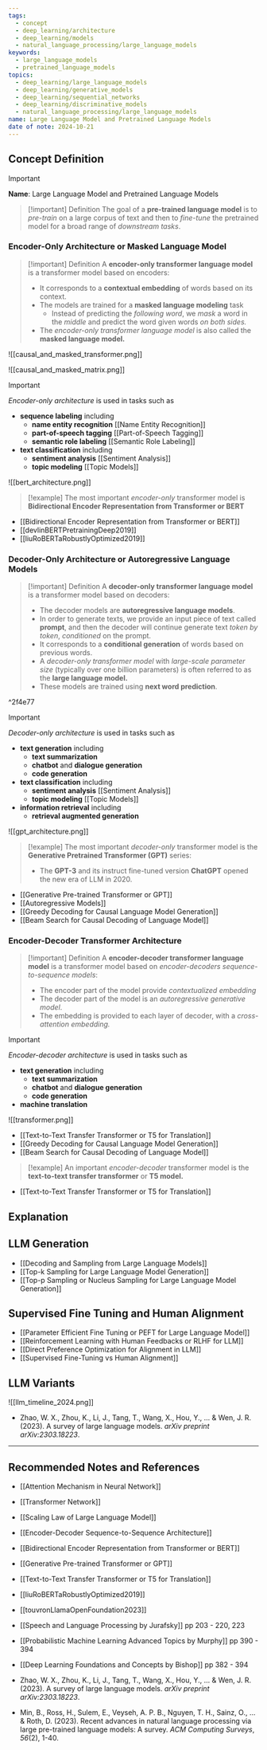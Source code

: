 ```yaml
---
tags:
  - concept
  - deep_learning/architecture
  - deep_learning/models
  - natural_language_processing/large_language_models
keywords:
  - large_language_models
  - pretrained_language_models
topics:
  - deep_learning/large_language_models
  - deep_learning/generative_models
  - deep_learning/sequential_networks
  - deep_learning/discriminative_models
  - natural_language_processing/large_language_models
name: Large Language Model and Pretrained Language Models
date of note: 2024-10-21
---
```


## Concept Definition

>[!important]
>**Name**: Large Language Model and Pretrained Language Models


>[!important] Definition
>The goal of a **pre-trained language model** is to *pre-train* on a large corpus of text and then to *fine-tune* the pretrained model for a broad range of *downstream tasks*.

### Encoder-Only Architecture or Masked Language Model

>[!important] Definition
>A **encoder-only transformer language model** is a transformer model based on encoders:
>- It corresponds to a **contextual embedding** of words based on its context.
>- The models are trained for a **masked language modeling** task
>	- Instead of predicting the *following word*, we *mask* a word in the *middle* and predict the word given words *on both sides.*
>- The *encoder-only transformer language model* is also called the **masked language model.**

![[causal_and_masked_transformer.png]]

![[causal_and_masked_matrix.png]]

>[!important]
> *Encoder-only architecture* is used in tasks such as
>- **sequence labeling** including
>	- **name entity recognition** [[Name Entity Recognition]]
>	- **part-of-speech tagging** [[Part-of-Speech Tagging]]
>	- **semantic role labeling** [[Semantic Role Labeling]]
>- **text classification** including
>	- **sentiment analysis** [[Sentiment Analysis]]
>	- **topic modeling** [[Topic Models]]

![[bert_architecture.png]]

>[!example]
>The most important *encoder-only* transformer model is **Bidirectional Encoder Representation from Transformer or BERT**

- [[Bidirectional Encoder Representation from Transformer or BERT]]
- [[devlinBERTPretrainingDeep2019]]
- [[liuRoBERTaRobustlyOptimized2019]]

### Decoder-Only Architecture or Autoregressive Language Models

>[!important] Definition
>A **decoder-only transformer language model** is a transformer model based on decoders:
>- The decoder models are **autoregressive language models**.
>- In order to generate texts, we provide an input piece of text called **prompt**, and then the decoder will continue generate text *token by token*, *conditioned* on the prompt.
>- It corresponds to a **conditional generation** of words based on previous words.
>- A *decoder-only transformer model* with *large-scale parameter size* (typically over one billion parameters) is often referred to as the **large language model.**
>- These models are trained using **next word prediction**.

^2f4e77

>[!important]
> *Decoder-only architecture* is used in tasks such as
>- **text generation** including
>	- **text summarization** 
>	- **chatbot** and **dialogue generation**
>	- **code generation**
>- **text classification** including
>	- **sentiment analysis** [[Sentiment Analysis]]
>	- **topic modeling** [[Topic Models]]
>- **information retrieval** including
>	- **retrieval augmented generation**


![[gpt_architecture.png]]

>[!example]
>The most important *decoder-only* transformer model is the **Generative Pretrained Transformer (GPT)** series:
>- The **GPT-3** and its instruct fine-tuned version **ChatGPT** opened the new era of LLM in 2020.

- [[Generative Pre-trained Transformer or GPT]]
- [[Autoregressive Models]]
- [[Greedy Decoding for Causal Language Model Generation]]
- [[Beam Search for Causal Decoding of Language Model]]




### Encoder-Decoder Transformer Architecture

>[!important] Definition
>A **encoder-decoder transformer language model** is a transformer model based on *encoder-decoders sequence-to-sequence models*:
>- The encoder part of the model provide *contextualized embedding*
>- The decoder part of the model is an *autoregressive generative model*.
>- The embedding is provided to each layer of decoder, with a *cross-attention embedding.*

>[!important]
> *Encoder-decoder architecture* is used in tasks such as
>- **text generation** including
>	- **text summarization** 
>	- **chatbot** and **dialogue generation**
>	- **code generation**
>- **machine translation**

![[transformer.png]]

- [[Text-to-Text Transfer Transformer or T5 for Translation]]
- [[Greedy Decoding for Causal Language Model Generation]]
- [[Beam Search for Causal Decoding of Language Model]]

>[!example]
>An important *encoder-decoder* transformer model is the **text-to-text transfer transformer** or **T5 model.**

- [[Text-to-Text Transfer Transformer or T5 for Translation]]


## Explanation




## LLM Generation

- [[Decoding and Sampling from Large Language Models]]
- [[Top-k Sampling for Large Language Model Generation]]
- [[Top-p Sampling or Nucleus Sampling for Large Language Model Generation]]

## Supervised Fine Tuning and Human Alignment



- [[Parameter Efficient Fine Tuning or PEFT for Large Language Model]]
- [[Reinforcement Learning with Human Feedbacks or RLHF for LLM]]
- [[Direct Preference Optimization for Alignment in LLM]]
- [[Supervised Fine-Tuning vs Human Alignment]]


## LLM Variants

![[llm_timeline_2024.png]]

- Zhao, W. X., Zhou, K., Li, J., Tang, T., Wang, X., Hou, Y., ... & Wen, J. R. (2023). A survey of large language models. _arXiv preprint arXiv:2303.18223_.



-----------
##  Recommended Notes and References

- [[Attention Mechanism in Neural Network]]
- [[Transformer Network]]
- [[Scaling Law of Large Language Model]]


- [[Encoder-Decoder Sequence-to-Sequence Architecture]]
- [[Bidirectional Encoder Representation from Transformer or BERT]]
- [[Generative Pre-trained Transformer or GPT]]
- [[Text-to-Text Transfer Transformer or T5 for Translation]]
- [[liuRoBERTaRobustlyOptimized2019]]
- [[touvronLlamaOpenFoundation2023]]

- [[Speech and Language Processing by Jurafsky]] pp 203 - 220, 223
- [[Probabilistic Machine Learning Advanced Topics by Murphy]] pp 390 - 394
- [[Deep Learning Foundations and Concepts by Bishop]] pp 382 - 394


- Zhao, W. X., Zhou, K., Li, J., Tang, T., Wang, X., Hou, Y., ... & Wen, J. R. (2023). A survey of large language models. _arXiv preprint arXiv:2303.18223_.
- Min, B., Ross, H., Sulem, E., Veyseh, A. P. B., Nguyen, T. H., Sainz, O., ... & Roth, D. (2023). Recent advances in natural language processing via large pre-trained language models: A survey. _ACM Computing Surveys_, _56_(2), 1-40.